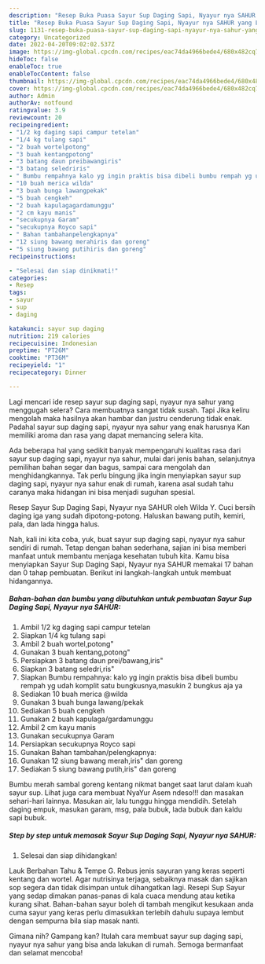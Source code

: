 ```yaml
---
description: "Resep Buka Puasa Sayur Sup Daging Sapi, Nyayur nya SAHUR yang Lezat Sekali"
title: "Resep Buka Puasa Sayur Sup Daging Sapi, Nyayur nya SAHUR yang Lezat Sekali"
slug: 1131-resep-buka-puasa-sayur-sup-daging-sapi-nyayur-nya-sahur-yang-lezat-sekali
category: Uncategorized
date: 2022-04-20T09:02:02.537Z
image: https://img-global.cpcdn.com/recipes/eac74da4966bede4/680x482cq70/sayur-sup-daging-sapi-nyayur-nya-sahur-foto-resep-utama.jpg
hideToc: false
enableToc: true
enableTocContent: false
thumbnail: https://img-global.cpcdn.com/recipes/eac74da4966bede4/680x482cq70/sayur-sup-daging-sapi-nyayur-nya-sahur-foto-resep-utama.jpg
cover: https://img-global.cpcdn.com/recipes/eac74da4966bede4/680x482cq70/sayur-sup-daging-sapi-nyayur-nya-sahur-foto-resep-utama.jpg
author: Admin
authorAv: notfound
ratingvalue: 3.9
reviewcount: 20
recipeingredient:
- "1/2 kg daging sapi campur tetelan"
- "1/4 kg tulang sapi"
- "2 buah wortelpotong"
- "3 buah kentangpotong"
- "3 batang daun preibawangiris"
- "3 batang seledriris"
- " Bumbu rempahnya kalo yg ingin praktis bisa dibeli bumbu rempah yg udah komplit satu bungkusnyamasukin 2 bungkus aja ya"
- "10 buah merica wilda"
- "3 buah bunga lawangpekak"
- "5 buah cengkeh"
- "2 buah kapulagagardamunggu"
- "2 cm kayu manis"
- "secukupnya Garam"
- "secukupnya Royco sapi"
- " Bahan tambahanpelengkapnya"
- "12 siung bawang merahiris dan goreng"
- "5 siung bawang putihiris dan goreng"
recipeinstructions:

- "Selesai dan siap dinikmati!"
categories:
- Resep
tags:
- sayur
- sup
- daging

katakunci: sayur sup daging 
nutrition: 219 calories
recipecuisine: Indonesian
preptime: "PT26M"
cooktime: "PT36M"
recipeyield: "1"
recipecategory: Dinner

---
```



Lagi mencari ide resep sayur sup daging sapi, nyayur nya sahur yang menggugah selera? Cara membuatnya sangat tidak susah. Tapi Jika keliru mengolah maka hasilnya akan hambar dan justru cenderung tidak enak. Padahal sayur sup daging sapi, nyayur nya sahur yang enak harusnya Kan memiliki aroma dan rasa yang dapat memancing selera kita.


Ada beberapa hal yang sedikit banyak mempengaruhi kualitas rasa dari sayur sup daging sapi, nyayur nya sahur, mulai dari jenis bahan, selanjutnya pemilihan bahan segar dan bagus, sampai cara mengolah dan menghidangkannya. Tak perlu bingung jika ingin menyiapkan sayur sup daging sapi, nyayur nya sahur enak di rumah, karena asal sudah tahu caranya maka hidangan ini bisa menjadi suguhan spesial.

Resep Sayur Sup Daging Sapi, Nyayur nya SAHUR oleh Wilda Y. Cuci bersih daging iga yang sudah dipotong-potong. Haluskan bawang putih, kemiri, pala, dan lada hingga halus.


Nah, kali ini kita coba, yuk, buat sayur sup daging sapi, nyayur nya sahur sendiri di rumah. Tetap dengan bahan sederhana, sajian ini bisa memberi manfaat untuk membantu menjaga kesehatan tubuh kita. Kamu bisa menyiapkan Sayur Sup Daging Sapi, Nyayur nya SAHUR memakai 17 bahan dan 0 tahap pembuatan. Berikut ini langkah-langkah untuk membuat hidangannya.

<!--inarticleads1-->

##### Bahan-bahan dan bumbu yang dibutuhkan untuk pembuatan Sayur Sup Daging Sapi, Nyayur nya SAHUR:

1. Ambil 1/2 kg daging sapi campur tetelan
1. Siapkan 1/4 kg tulang sapi
1. Ambil 2 buah wortel,potong&#34;
1. Gunakan 3 buah kentang,potong&#34;
1. Persiapkan 3 batang daun prei/bawang,iris&#34;
1. Siapkan 3 batang seledri,ris&#34;
1. Siapkan  Bumbu rempahnya: kalo yg ingin praktis bisa dibeli bumbu rempah yg udah komplit satu bungkusnya,masukin 2 bungkus aja ya
1. Sediakan 10 buah merica @wilda
1. Gunakan 3 buah bunga lawang/pekak
1. Sediakan 5 buah cengkeh
1. Gunakan 2 buah kapulaga/gardamunggu
1. Ambil 2 cm kayu manis
1. Gunakan secukupnya Garam
1. Persiapkan secukupnya Royco sapi
1. Gunakan  Bahan tambahan/pelengkapnya:
1. Gunakan 12 siung bawang merah,iris&#34; dan goreng
1. Sediakan 5 siung bawang putih,iris&#34; dan goreng


Bumbu merah sambal goreng kentang nikmat banget saat larut dalam kuah sayur sup. Lihat juga cara membuat NyaYur Asem ndeso!!! dan masakan sehari-hari lainnya. Masukan air, lalu tunggu hingga mendidih. Setelah daging empuk, masukan garam, msg, pala bubuk, lada bubuk dan kaldu sapi bubuk. 

<!--inarticleads2-->

##### Step by step untuk memasak Sayur Sup Daging Sapi, Nyayur nya SAHUR:


1. Selesai dan siap dihidangkan!

Lauk Berbahan Tahu &amp; Tempe G. Rebus jenis sayuran yang keras seperti kentang dan wortel. Agar nutrisinya terjaga, sebaiknya masak dan sajikan sop segera dan tidak disimpan untuk dihangatkan lagi. Resepi Sup Sayur yang sedap dimakan panas-panas di kala cuaca mendung atau ketika kurang sihat. Bahan-bahan sayur boleh di tambah mengikut kesukaan anda cuma sayur yang keras perlu dimasukkan terlebih dahulu supaya lembut dengan sempurna bila siap masak nanti. 

Gimana nih? Gampang kan? Itulah cara membuat sayur sup daging sapi, nyayur nya sahur yang bisa anda lakukan di rumah. Semoga bermanfaat dan selamat mencoba!
